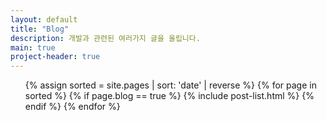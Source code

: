 ```yaml
---
layout: default
title: "Blog"
description: 개발과 관련된 여러가지 글을 올립니다.
main: true
project-header: true
---
```


<ul class="catalogue">
{% assign sorted = site.pages | sort: 'date' | reverse %}
{% for page in sorted %}
{% if page.blog == true %}
{% include post-list.html %}
{% endif %}
{% endfor %}
</ul>